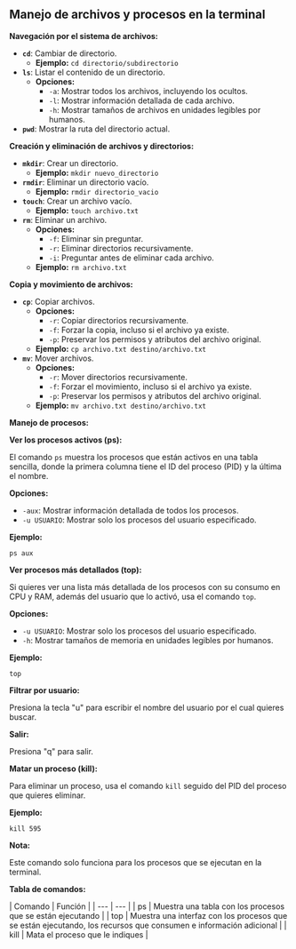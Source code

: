 ## Manejo de archivos y procesos en la terminal

**Navegación por el sistema de archivos:**

* **`cd`**: Cambiar de directorio.
    * **Ejemplo:** `cd directorio/subdirectorio`
* **`ls`**: Listar el contenido de un directorio.
    * **Opciones:**
        * `-a`: Mostrar todos los archivos, incluyendo los ocultos.
        * `-l`: Mostrar información detallada de cada archivo.
        * `-h`: Mostrar tamaños de archivos en unidades legibles por humanos.
* **`pwd`**: Mostrar la ruta del directorio actual.

**Creación y eliminación de archivos y directorios:**

* **`mkdir`**: Crear un directorio.
    * **Ejemplo:** `mkdir nuevo_directorio`
* **`rmdir`**: Eliminar un directorio vacío.
    * **Ejemplo:** `rmdir directorio_vacio`
* **`touch`**: Crear un archivo vacío.
    * **Ejemplo:** `touch archivo.txt`
* **`rm`**: Eliminar un archivo.
    * **Opciones:**
        * `-f`: Eliminar sin preguntar.
        * `-r`: Eliminar directorios recursivamente.
        * `-i`: Preguntar antes de eliminar cada archivo.
    * **Ejemplo:** `rm archivo.txt`

**Copia y movimiento de archivos:**

* **`cp`**: Copiar archivos.
    * **Opciones:**
        * `-r`: Copiar directorios recursivamente.
        * `-f`: Forzar la copia, incluso si el archivo ya existe.
        * `-p`: Preservar los permisos y atributos del archivo original.
    * **Ejemplo:** `cp archivo.txt destino/archivo.txt`
* **`mv`**: Mover archivos.
    * **Opciones:**
        * `-r`: Mover directorios recursivamente.
        * `-f`: Forzar el movimiento, incluso si el archivo ya existe.
        * `-p`: Preservar los permisos y atributos del archivo original.
    * **Ejemplo:** `mv archivo.txt destino/archivo.txt`

**Manejo de procesos:**

**Ver los procesos activos (ps):**

El comando `ps` muestra los procesos que están activos en una tabla sencilla, donde la primera columna tiene el ID del proceso (PID) y la última el nombre.

**Opciones:**

* `-aux`: Mostrar información detallada de todos los procesos.
* `-u USUARIO`: Mostrar solo los procesos del usuario especificado.

**Ejemplo:**

```
ps aux
```

**Ver procesos más detallados (top):**

Si quieres ver una lista más detallada de los procesos con su consumo en CPU y RAM, además del usuario que lo activó, usa el comando `top`.

**Opciones:**

* `-u USUARIO`: Mostrar solo los procesos del usuario especificado.
* `-h`: Mostrar tamaños de memoria en unidades legibles por humanos.

**Ejemplo:**

```
top
```

**Filtrar por usuario:**

Presiona la tecla "u" para escribir el nombre del usuario por el cual quieres buscar.

**Salir:**

Presiona "q" para salir.

**Matar un proceso (kill):**

Para eliminar un proceso, usa el comando `kill` seguido del PID del proceso que quieres eliminar.

**Ejemplo:**

```
kill 595
```

**Nota:**

Este comando solo funciona para los procesos que se ejecutan en la terminal.

**Tabla de comandos:**

| Comando | Función | | --- | --- | | ps | Muestra una tabla con los procesos que se están ejecutando | | top | Muestra una interfaz con los procesos que se están ejecutando, los recursos que consumen e información adicional | | kill | Mata el proceso que le indiques |

